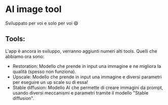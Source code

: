 # AI image tool

Sviluppato per voi e solo per voi :smile:

## Tools:

L'app è ancora in sviluppo, verranno aggiunti numeri alti tools. Quelli che abbiamo ora sono:

- Restoration: Modello che prende in input una immagine e ne migliora la qualità (spesso non funziona).
- Upscale: Modello che prende in input una immagine e diversi parametri per eseguire un up scale su di essa!
- Stable diffusion: Modello AI che permette di creare immagini da prompt, usando diversi meccanismi e parametri tramite il modello "Stable diffusion".
